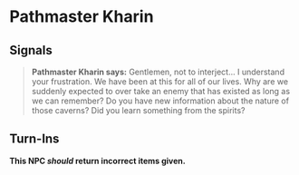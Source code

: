 # Pathmaster Kharin
## Signals

>**Pathmaster Kharin says:** Gentlemen, not to interject... I understand your frustration. We have been at this for all of our lives. Why are we suddenly expected to over take an enemy that has existed as long as we can remember? Do you have new information about the nature of those caverns? Did you learn something from the spirits?
## Turn-Ins



**This NPC *should* return incorrect items given.**





